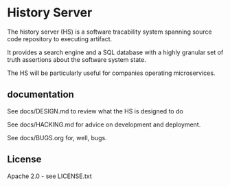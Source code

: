 # History Server

The history server (HS) is a software tracability system spanning source
code repository to executing artifact.

It provides a search engine and a SQL database with a highly granular
set of truth assertions about the software system state.

The HS will be particularly useful for companies operating
microservices.

## documentation

See docs/DESIGN.md to review what the HS is designed to do

See docs/HACKING.md for advice on development and deployment.

See docs/BUGS.org for, well, bugs.


## License

Apache 2.0 - see LICENSE.txt
